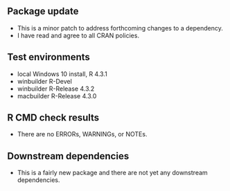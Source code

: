 ## Package update
* This is a minor patch to address forthcoming changes to a dependency.
* I have read and agree to all CRAN policies.

## Test environments
* local Windows 10 install, R 4.3.1
* winbuilder R-Devel
* winbuilder R-Release 4.3.2
* macbuilder R-Release 4.3.0

## R CMD check results
* There are no ERRORs, WARNINGs, or NOTEs.

## Downstream dependencies
* This is a fairly new package and there are not yet any downstream dependencies.